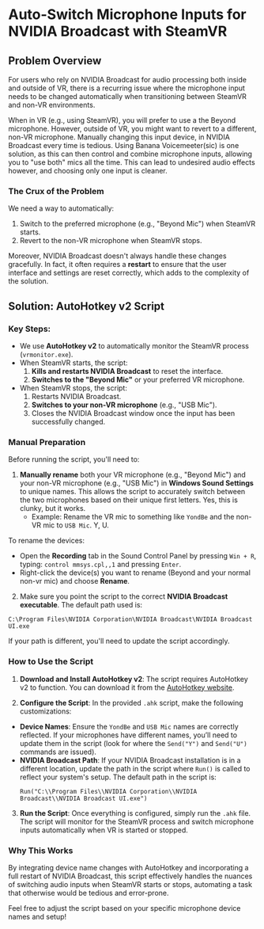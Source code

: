 # Auto-Switch Microphone Inputs for NVIDIA Broadcast with SteamVR

## Problem Overview
For users who rely on NVIDIA Broadcast for audio processing both inside and outside of VR, there is a recurring issue where the microphone input needs to be changed automatically when transitioning between SteamVR and non-VR environments.

When in VR (e.g., using SteamVR), you will prefer to use a the Beyond microphone. However, outside of VR, you might want to revert to a different, non-VR microphone. Manually changing this input device, in NVIDIA Broadcast every time is tedious. Using Banana Voicemeeter(sic) is one solution, as this can then control and combine microphone inputs, allowing you to "use both" mics all the time. This can lead to undesired audio effects however, and choosing only one input is cleaner.

### The Crux of the Problem
We need a way to automatically:
1. Switch to the preferred microphone (e.g., "Beyond Mic") when SteamVR starts.
2. Revert to the non-VR microphone when SteamVR stops.

Moreover, NVIDIA Broadcast doesn't always handle these changes gracefully. In fact, it often requires a **restart** to ensure that the user interface and settings are reset correctly, which adds to the complexity of the solution.

## Solution: AutoHotkey v2 Script

### Key Steps:
- We use **AutoHotkey v2** to automatically monitor the SteamVR process (`vrmonitor.exe`).
- When SteamVR starts, the script:
  1. **Kills and restarts NVIDIA Broadcast** to reset the interface.
  2. **Switches to the "Beyond Mic"** or your preferred VR microphone.
- When SteamVR stops, the script:
  1. Restarts NVIDIA Broadcast.
  2. **Switches to your non-VR microphone** (e.g., "USB Mic").
  3. Closes the NVIDIA Broadcast window once the input has been successfully changed.

### Manual Preparation
Before running the script, you'll need to:
1. **Manually rename** both your VR microphone (e.g., "Beyond Mic") and your non-VR microphone (e.g., "USB Mic") in **Windows Sound Settings** to unique names. This allows the script to accurately switch between the two microphones based on their unique first letters. Yes, this is clunky, but it works.
   - Example: Rename the VR mic to something like `YondBe` and the non-VR mic to `USB Mic`. Y, U. 
   
To rename the devices:
- Open the **Recording** tab in the Sound Control Panel by pressing `Win + R`, typing:
```control mmsys.cpl,,1```
and pressing `Enter`.
- Right-click the device(s) you want to rename (Beyond and your normal non-vr mic) and choose **Rename**.

   
2. Make sure you point the script to the correct **NVIDIA Broadcast executable**. The default path used is:

```C:\Program Files\NVIDIA Corporation\NVIDIA Broadcast\NVIDIA Broadcast UI.exe```

If your path is different, you'll need to update the script accordingly.

### How to Use the Script

1. **Download and Install AutoHotkey v2**: The script requires AutoHotkey v2 to function. You can download it from the [AutoHotkey website](https://www.autohotkey.com/).

2. **Configure the Script**: In the provided `.ahk` script, make the following customizations:
 - **Device Names**: Ensure the `YondBe` and `USB Mic` names are correctly reflected. If your microphones have different names, you’ll need to update them in the script (look for where the `Send("Y")` and `Send("U")` commands are issued).
 - **NVIDIA Broadcast Path**: If your NVIDIA Broadcast installation is in a different location, update the path in the script where `Run()` is called to reflect your system's setup. The default path in the script is:
   ```ahk
   Run("C:\\Program Files\\NVIDIA Corporation\\NVIDIA Broadcast\\NVIDIA Broadcast UI.exe")
   ```

3. **Run the Script**: Once everything is configured, simply run the `.ahk` file. The script will monitor for the SteamVR process and switch microphone inputs automatically when VR is started or stopped.

### Why This Works
By integrating device name changes with AutoHotkey and incorporating a full restart of NVIDIA Broadcast, this script effectively handles the nuances of switching audio inputs when SteamVR starts or stops, automating a task that otherwise would be tedious and error-prone.

Feel free to adjust the script based on your specific microphone device names and setup!
